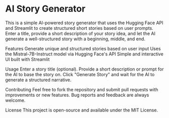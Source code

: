 # AI Story Generator

This is a simple AI-powered story generator that uses the Hugging Face API and Streamlit to create structured short stories based on user prompts. Enter a title, provide a short description of your story idea, and let the AI generate a well-structured story with a beginning, middle, and end.

Features
Generate unique and structured stories based on user input
Uses the Mistral-7B-Instruct model via Hugging Face's API
Simple and interactive UI built with Streamlit

Usage
Enter a story title (optional).
Provide a short description or prompt for the AI to base the story on.
Click "Generate Story" and wait for the AI to generate a structured narrative.

Contributing
Feel free to fork the repository and submit pull requests with improvements or new features. Bug reports and feedback are always welcome.

License
This project is open-source and available under the MIT License.

